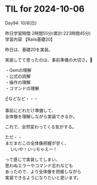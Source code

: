 # TIL for 2024-10-06

Day94: 10/6(日)  
  
昨日学習時間 2時間55分(累計:223時間45分)  
学習内容 【Rails基礎20】  

昨日は、基礎20を実装。  

実装してて思ったのは、事前準備の大切さ。🙏  

・Gemの理解  
・公式の読解  
・操作の理解  
・コマンドの理解  

☝️などなど・・・  

事前にどれだけ準備して、  
全体像を理解しながら実装できるか。  

これで、全然変わってくる気がする。  

ただ・・  
まだまだこの全体像把握が甘く、  
　
いいや！いっちゃえー！  

って感じで実装してしまい、  
思わぬエラーやコマンド忘れなども  
あったので、より全体像を把握しながら  
実装できるようになりたいと思います。  